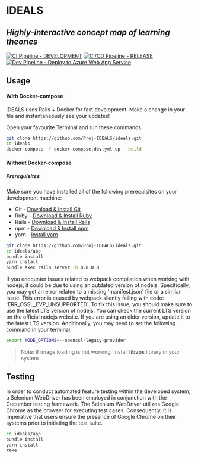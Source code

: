 # IDEALS

## _Highly-interactive concept map of learning theories_

[![CI Pipeline - DEVELOPMENT](https://github.com/Proj-IDEALS/ideals/actions/workflows/development-pipeline.yml/badge.svg)](https://github.com/Proj-IDEALS/ideals/actions/workflows/development-pipeline.yml) [![CI/CD Pipeline - RELEASE](https://github.com/Proj-IDEALS/ideals/actions/workflows/release-pipeline.yml/badge.svg)](https://github.com/Proj-IDEALS/ideals/actions/workflows/release-pipeline.yml) [![Dev Pipeline - Deploy to Azure Web App Service](https://github.com/Proj-IDEALS/ideals/actions/workflows/Deploy-to-azure-dev.yml/badge.svg)](https://github.com/Proj-IDEALS/ideals/actions/workflows/Deploy-to-azure-dev.yml)


## Usage

#### With Docker-compose
IDEALS uses Rails + Docker for fast development.
Make a change in your file and instantaneously see your updates!

Open your favourite Terminal and run these commands.

```sh
git clone https://github.com/Proj-IDEALS/ideals.git
cd ideals
docker-compose -f docker-compose.dev.yml up --build
```

#### Without Docker-compose
##### Prerequisites
Make sure you have installed all of the following prerequisites on your development machine:
* Git - [Download & Install Git](https://git-scm.com/downloads)
* Ruby  - [Download & Install Ruby](https://www.ruby-lang.org/en/documentation/installation)
* Rails - [Download & Install Rails](https://guides.rubyonrails.org/v5.1/getting_started.html#installing-rails)
* npm - [Download & Install npm](https://nodejs.org/en/download)
* yarn - [Install yarn](https://classic.yarnpkg.com/lang/en/docs/install/#mac-stable)

```sh
git clone https://github.com/Proj-IDEALS/ideals.git
cd ideals/app
bundle install
yarn install
bundle exec rails server -b 0.0.0.0
```
If you encounter issues related to webpack compilation when working with nodejs, it could be due to using an outdated version of nodejs. Specifically, you may get an error related to a missing 'manifest.json' file or a similar issue. This error is caused by webpack silently failing with code: 'ERR_OSSL_EVP_UNSUPPORTED'. To fix this issue, you should make sure to use the latest LTS version of nodejs. You can check the current LTS version on the official nodejs website. If you are using an older version, update it to the latest LTS version. Additionally, you may need to set the following command in your terminal:
```sh
export NODE_OPTIONS=--openssl-legacy-provider
```

> Note: If image loading is not working, install **libvps** library in your system

## Testing
In order to conduct automated feature testing within the developed system, a Selenium WebDriver has been employed in conjunction with the Cucumber testing framework. The Selenium WebDriver utilizes Google Chrome as the browser for executing test cases. Consequently, it is imperative that users ensure the presence of Google Chrome on their systems prior to initiating the test suite.

```sh
cd ideals/app
bundle install
yarn install
rake
```
